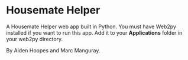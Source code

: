 # Housemate Helper
A Housemate Helper web app built in Python. You must have Web2py installed if you want to run this app.
Add it to your **Applications** folder in your web2py directory.

By Aiden Hoopes and Marc Manguray.
